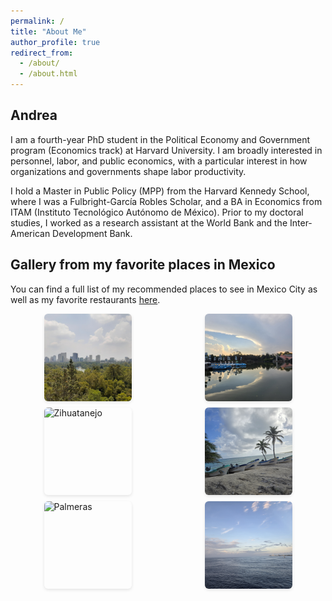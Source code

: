 ```yaml
---
permalink: /
title: "About Me"
author_profile: true
redirect_from: 
  - /about/
  - /about.html
---
```


<style>
.grid-gallery {
  display: grid;
  grid-template-columns: repeat(2, 1fr); /* exactamente 2 columnas */
  gap: 10px;
  justify-items: center;
  margin-bottom: 2em;
}

.grid-gallery img {
  width: 140px;       /* tamaño fijo */
  height: 140px;      /* cuadrado */
  object-fit: cover;
  border-radius: 6px;
  box-shadow: 0 2px 5px rgba(0,0,0,0.1); /* opcional: sombra ligera */
}
</style>



## Andrea

I am a fourth-year PhD student in the Political Economy and Government program (Economics track) at Harvard University. I am broadly interested in personnel, labor, and public economics, with a particular interest in how organizations and governments shape labor productivity.

I hold a Master in Public Policy (MPP) from the Harvard Kennedy School, where I was a Fulbright-García Robles Scholar, and a BA in Economics from ITAM (Instituto Tecnológico Autónomo de México). Prior to my doctoral studies, I worked as a research assistant at the World Bank and the Inter-American Development Bank.

## Gallery from my favorite places in Mexico 
You can find a full list of my recommended places to see in Mexico City as well as my favorite restaurants [here](/files/CDMX.pdf).


<div class="grid-gallery">
  <img src="/images/cdmx1.jpg" alt="CDMX">
  <img src="/images/chapultepec.jpg" alt="Chapultepec">
  <img src="/images/zihua.jpg" alt="Zihuatanejo">
  <img src="/images/cozumel.jpg" alt="Cozumel">
  <img src="/images/palmeras.jpg" alt="Palmeras">
  <img src="/images/bacalar.jpg" alt="Bacalar">
</div>
